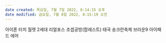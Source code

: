```yaml
---
date created: 목요일, 7월 7일 2022, 8:14:15 오후
date modified: 금요일, 7월 8일 2022, 8:15:19 오전
---
```


아이폰
터치 월렛 2세대
리얼포스
조셉공방(팜레스트)
태국 송크란축제
브라운9
아이패드 에어